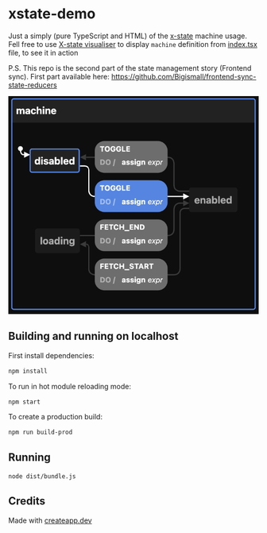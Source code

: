 # xstate-demo

Just a simply (pure TypeScript and HTML) of the [x-state](https://xstate.js.org/) machine usage.
Fell free to use  [X-state visualiser](https://stately.ai/viz) to display `machine` definition from [index.tsx](src/index.ts) file, to see it in action

P.S. This repo is the second part of the state management story (Frontend sync). First part available here: https://github.com/Bigismall/frontend-sync-state-reducers

![machine visualisation](doc/machine-visualisation.png)

## Building and running on localhost

First install dependencies:

```sh
npm install
```

To run in hot module reloading mode:

```sh
npm start
```

To create a production build:

```sh
npm run build-prod
```

## Running

```sh
node dist/bundle.js
```

## Credits

Made with [createapp.dev](https://createapp.dev/)

